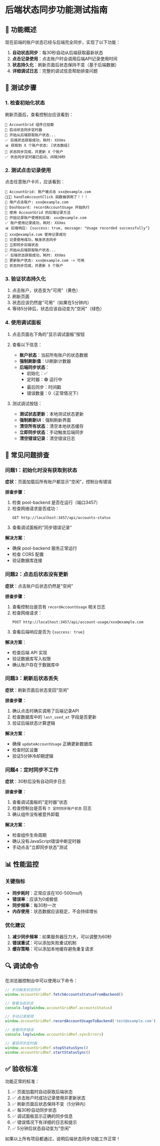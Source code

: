 # 后端状态同步功能测试指南

## 🎯 功能概述

现在前端的账户状态已经与后端完全同步，实现了以下功能：

1. **自动状态同步**：每30秒自动从后端获取最新状态
2. **点击记录使用**：点击账户时会调用后端API记录使用时间
3. **状态持久化**：刷新页面后状态保持不变（基于后端数据）
4. **详细调试日志**：完整的调试信息帮助排查问题

## 🔧 测试步骤

### 1. 检查初始化状态

刷新页面后，查看控制台应该看到：

```
🎯 AccountGrid 组件已挂载
🚀 启动状态同步定时器
🔄 开始从后端获取账户状态...
✅ 后端状态获取成功，耗时: XXXms
📊 获取到 X 个账户状态: [状态数组]
🎉 状态同步完成，共更新 X 个账户
✅ 状态同步定时器已启动，间隔30秒
```

### 2. 测试点击记录使用

点击任意账户卡片，应该看到：

```
🎯 AccountGrid: 账户被点击 xxx@example.com
🚀🚀🚀 handleAccountClick 函数被调用了！！！
🎯 用户点击账户: xxx@example.com
🔗 Dashboard: recordAccountUsage 开始执行
🔄 使用 AccountGrid 的后端记录方法
🔄 开始记录账户使用到后端: xxx@example.com
✅ 账户使用记录成功，耗时: XXXms
📊 后端响应: {success: true, message: "Usage recorded successfully"}
🎉 xxx@example.com 使用记录成功
🔄 记录使用成功，触发状态同步
🔄 立即同步后端状态
🔄 开始从后端获取账户状态...
✅ 后端状态获取成功，耗时: XXXms
📝 更新账户状态: xxx@example.com -> 可用
🎉 状态同步完成，共更新 X 个账户
```

### 3. 验证状态持久化

1. 点击账户，状态变为"可用"（黄色）
2. 刷新页面
3. 状态应该仍然是"可用"（如果在5分钟内）
4. 等待5分钟后，状态应该自动变为"空闲"（绿色）

### 4. 使用调试面板

1. 点击页面右下角的"显示调试面板"按钮
2. 查看以下信息：
   - **账户状态**：当前所有账户的状态数据
   - **强制刷新值**：UI刷新计数器
   - **后端同步状态**：
     - 初始化：✅
     - 定时器：🟢 运行中
     - 最后同步：时间戳
     - 错误数量：0（正常情况下）

3. 测试调试按钮：
   - **测试状态更新**：本地测试状态更新
   - **强制刷新UI**：强制刷新界面
   - **清空所有状态**：清空本地状态缓存
   - **立即同步状态**：手动触发后端同步
   - **清空错误记录**：清空错误日志

## 🚨 常见问题排查

### 问题1：初始化时没有获取到状态

**症状**：页面加载后所有账户都显示"空闲"，控制台有错误

**排查步骤**：
1. 检查 pool-backend 是否在运行（端口3457）
2. 检查网络请求是否成功：
   ```
   GET http://localhost:3457/api/accounts-status
   ```
3. 查看调试面板的"同步错误记录"

**解决方案**：
- 确保 pool-backend 服务正常运行
- 检查 CORS 配置
- 验证数据库连接

### 问题2：点击后状态没有更新

**症状**：点击账户后状态仍然是"空闲"

**排查步骤**：
1. 查看控制台是否有 `recordAccountUsage` 相关日志
2. 检查网络请求：
   ```
   POST http://localhost:3457/api/account-usage/xxx@example.com
   ```
3. 查看后端响应是否为 `{success: true}`

**解决方案**：
- 检查后端 API 实现
- 验证数据库写入权限
- 确认账户存在于数据库中

### 问题3：刷新后状态丢失

**症状**：刷新页面后状态变回"空闲"

**排查步骤**：
1. 确认点击时确实调用了后端记录API
2. 检查数据库中的 `last_used_at` 字段是否更新
3. 验证后端状态计算逻辑

**解决方案**：
- 确保 `updateAccountUsage` 正确更新数据库
- 检查时区设置
- 验证5分钟冷却期逻辑

### 问题4：定时同步不工作

**症状**：30秒后没有自动同步日志

**排查步骤**：
1. 查看调试面板的"定时器"状态
2. 检查控制台是否有 `⏰ 定时同步账户状态` 日志
3. 确认组件没有被意外卸载

**解决方案**：
- 检查组件生命周期
- 确认没有JavaScript错误中断定时器
- 手动点击"立即同步状态"测试

## 📊 性能监控

### 关键指标

- **同步耗时**：正常应该在100-500ms内
- **错误率**：应该为0或极低
- **同步频率**：每30秒一次
- **内存使用**：状态数据应该稳定，不会持续增长

### 优化建议

1. **减少同步频率**：如果服务器压力大，可以调整为60秒
2. **错误重试**：可以添加失败重试机制
3. **缓存策略**：可以添加本地缓存避免重复请求

## 🔍 调试命令

在浏览器控制台中可以使用以下命令：

```javascript
// 手动触发状态同步
window.accountGridRef.fetchAccountsStatusFromBackend()

// 查看当前状态
console.log(window.accountGridRef.accountsStatus)

// 手动记录使用
window.accountGridRef.recordAccountUsageToBackend('test@example.com')

// 查看同步错误
console.log(window.accountGridRef.syncErrors)

// 重启同步定时器
window.accountGridRef.stopStatusSync()
window.accountGridRef.startStatusSync()
```

## ✅ 验收标准

功能正常的标准：

1. ✅ 页面加载时自动获取后端状态
2. ✅ 点击账户时成功记录使用并更新状态
3. ✅ 刷新页面后状态保持不变（5分钟内）
4. ✅ 每30秒自动同步状态
5. ✅ 调试面板显示正确的同步信息
6. ✅ 错误情况下有详细的日志和提示
7. ✅ 5分钟后状态自动变为"空闲"

如果以上所有项目都通过，说明后端状态同步功能工作正常！
